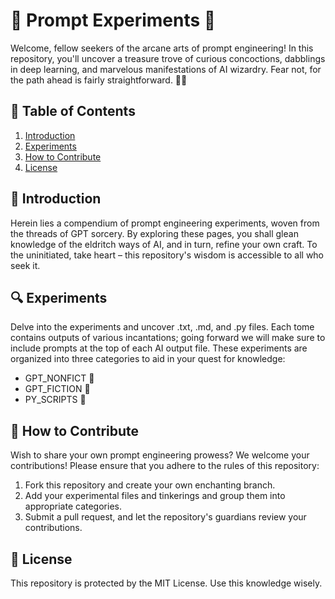 # 🧪 Prompt Experiments 🔮

Welcome, fellow seekers of the arcane arts of prompt engineering! In this repository, you'll uncover a treasure trove of curious concoctions, dabblings in deep learning, and marvelous manifestations of AI wizardry. Fear not, for the path ahead is fairly straightforward. 🧙‍♂️

## 📜 Table of Contents

1. [Introduction](#-introduction)
2. [Experiments](#-experiments)
3. [How to Contribute](#-how-to-contribute)
4. [License](#-license)

## 🎩 Introduction

Herein lies a compendium of prompt engineering experiments, woven from the threads of GPT sorcery. By exploring these pages, you shall glean knowledge of the eldritch ways of AI, and in turn, refine your own craft. To the uninitiated, take heart – this repository's wisdom is accessible to all who seek it.

## 🔍 Experiments

Delve into the experiments and uncover .txt, .md, and .py files. Each tome contains outputs of various incantations; going forward we will make sure to include prompts at the top of each AI output file. These experiments are organized into three categories to aid in your quest for knowledge:

- GPT_NONFICT 🧪
- GPT_FICTION 🦉
- PY_SCRIPTS 🐍

## 👥 How to Contribute

Wish to share your own prompt engineering prowess? We welcome your contributions! Please ensure that you adhere to the rules of this repository:

1. Fork this repository and create your own enchanting branch.
2. Add your experimental files and tinkerings and group them into appropriate categories.
3. Submit a pull request, and let the repository's guardians review your contributions.

## 📃 License

This repository is protected by the MIT License. Use this knowledge wisely.

